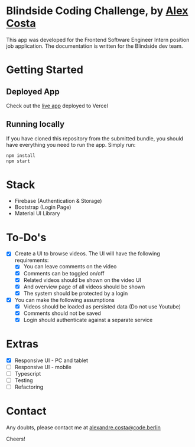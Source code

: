 # Blindside Coding Challenge, by [Alex Costa](https://github.com/Costa-Alexandre)

This app was developed for the Frontend Software Engineer Intern position job application.
The documentation is written for the Blindside dev team.

# Getting Started

## Deployed App

Check out the [live app](https://blindside-challenge.vercel.app/) deployed to Vercel

## Running locally

If you have cloned this repository from the submitted bundle, you should have everything you need to run the app.
Simply run:

```bash
npm install
npm start
```

# Stack

- Firebase (Authentication & Storage)
- Bootstrap (Login Page)
- Material UI Library

# To-Do's

- [x] Create a UI to browse videos. The UI will have the following requirements:
  - [x] You can leave comments on the video
  - [x] Comments can be toggled on/off
  - [x] Related videos should be shown on the video UI
  - [x] And overview page of all videos should be shown
  - [x] The system should be protected by a login
- [x] You can make the following assumptions
  - [x] Videos should be loaded as persisted data (Do not use Youtube)
  - [x] Comments should not be saved
  - [x] Login should authenticate against a separate service

# Extras

- [x] Responsive UI - PC and tablet
- [ ] Responsive UI - mobile
- [ ] Typescript
- [ ] Testing
- [ ] Refactoring

# Contact

Any doubts, please contact me at [alexandre.costa@code.berlin](mailto:alexandre.costa@code.berlin)

Cheers!
